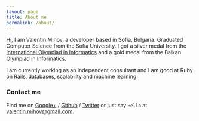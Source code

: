 ```yaml
---
layout: page
title: About me
permalink: /about/
---
```


Hi, I am Valentin Mihov, a developer based in Sofia, Bulgaria.
Graduated Computer Science from the Sofia University. I got a silver medal from the [International Olympiad in Informatics](http://www.ioinformatics.org/index.shtml) and a gold medal from the Balkan Olympiad in Informatics.

I am currently working as an independent consultant and I am good at Ruby on Rails, databases, scalability and machine learning.

### Contact me

Find me on [Google+][google] / [Github][github] / [Twitter][twitter] or just say `Hello` at
[valentin.mihov@gmail.com](valentin.mihov@gmail.com).


[github]: https://github.com/valo
[google]: https://plus.google.com/+ValentinMihov
[twitter]: https://twitter.com/valentinmihov
